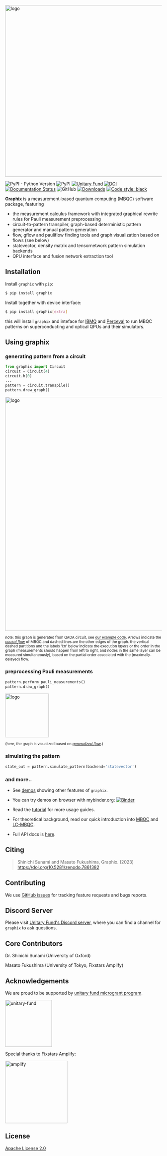 <img src="https://github.com/TeamGraphix/graphix/raw/master/docs/logo/black_with_name.png" alt="logo" width="550">

![PyPI - Python Version](https://img.shields.io/pypi/pyversions/graphix)
![PyPI](https://img.shields.io/pypi/v/graphix)
[![Unitary Fund](https://img.shields.io/badge/Supported%20By-UNITARY%20FUND-brightgreen.svg)](https://unitary.fund/)
[![DOI](https://zenodo.org/badge/573466585.svg)](https://zenodo.org/badge/latestdoi/573466585)
[![Documentation Status](https://readthedocs.org/projects/graphix/badge/?version=latest)](https://graphix.readthedocs.io/en/latest/?badge=latest)
![GitHub](https://img.shields.io/github/license/TeamGraphix/graphix)
[![Downloads](https://static.pepy.tech/badge/graphix)](https://pepy.tech/project/graphix)
[![Code style: black](https://img.shields.io/badge/code%20style-black-000000.svg)](https://github.com/psf/black)

**Graphix** is a measurement-based quantum computing (MBQC) software package, featuring
- the measurement calculus framework with integrated graphical rewrite rules for Pauli measurement preprocessing
- circuit-to-pattern transpiler, graph-based deterministic pattern generator and manual pattern generation
- flow, gflow and pauliflow finding tools and graph visualization based on flows (see below)
- statevector, density matrix and tensornetwork pattern simulation backends
- QPU interface and fusion network extraction tool

## Installation
Install `graphix` with `pip`:

```bash
$ pip install graphix
```

Install together with device interface:
```bash
$ pip install graphix[extra]
```
this will install `graphix` and inteface for [IBMQ](https://github.com/TeamGraphix/graphix-ibmq) and [Perceval](https://github.com/TeamGraphix/graphix-perceval) to run MBQC patterns on superconducting and optical QPUs and their simulators.


## Using graphix

### generating pattern from a circuit
```python
from graphix import Circuit
circuit = Circuit(4)
circuit.h(0)
...
pattern = circuit.transpile()
pattern.draw_graph()
```
<img src="https://github.com/TeamGraphix/graphix/assets/33350509/de17c663-f607-44e2-945b-835f4082a940" alt="logo" width="750">

<small>note: this graph is generated from QAOA circuit, see [our example code](examples/qaoa.py). Arrows indicate the [*causal flow*](https://journals.aps.org/pra/abstract/10.1103/PhysRevA.74.052310) of MBQC and dashed lines are the other edges of the graph. the vertical dashed partitions and the labels 'l:n' below indicate the execution *layers* or the order in the graph (measurements should happen from left to right, and nodes in the same layer can be measured simultaneously), based on the partial order associated with the (maximally-delayed) flow. </small>

### preprocessing Pauli measurements
```python
pattern.perform_pauli_measurements()
pattern.draw_graph()
```
<img src="https://github.com/TeamGraphix/graphix/assets/33350509/3c30a4c9-f912-4a36-925f-2ff446a07c68" alt="logo" width="140">

<small>(here, the graph is visualized based on [*generalized flow*](https://iopscience.iop.org/article/10.1088/1367-2630/9/8/250).)</small>

### simulating the pattern
```python
state_out = pattern.simulate_pattern(backend='statevector')
```

### and more.. 
- See [demos](https://graphix.readthedocs.io/en/latest/gallery/index.html) showing other features of `graphix`.
- You can try demos on browser with mybinder.org: [![Binder](https://mybinder.org/badge_logo.svg)](https://mybinder.org/v2/gh/TeamGraphix/graphix-examples/HEAD)

- Read the [tutorial](https://graphix.readthedocs.io/en/latest/tutorial.html) for more usage guides.

- For theoretical background, read our quick introduction into [MBQC](https://graphix.readthedocs.io/en/latest/intro.html) and [LC-MBQC](https://graphix.readthedocs.io/en/latest/lc-mbqc.html).

- Full API docs is [here](https://graphix.readthedocs.io/en/latest/references.html).

## Citing

> Shinichi Sunami and Masato Fukushima, Graphix. (2023) https://doi.org/10.5281/zenodo.7861382
<!-- 
Update on the [arXiv paper](https://arxiv.org/pdf/2212.11975.pdf): [^1]

[^1]: Following the release of this arXiv preprint, we were made aware of [Backens et al.](https://quantum-journal.org/papers/q-2021-03-25-421/) and related work, where graph-theoretic simplification (Pauli measurement elimination) of patterns were shown.
Many thanks for letting us know about this work - at the time of the writing we were not aware of these important relevant works but will certainly properly mention in the new version; we are working on significant restructuring and rewriting of the paper and hope to update the paper soon. -->

## Contributing

We use [GitHub issues](https://github.com/TeamGraphix/graphix/issues) for tracking feature requests and bugs reports. 

## Discord Server

Please visit [Unitary Fund's Discord server](https://discord.com/servers/unitary-fund-764231928676089909), where you can find a channel for `graphix` to ask questions.

## Core Contributors

Dr. Shinichi Sunami (University of Oxford)

Masato Fukushima (University of Tokyo, Fixstars Amplify)

## Acknowledgements

We are proud to be supported by [unitary fund microgrant program](https://unitary.fund/grants.html). 

<p><a href="https://unitary.fund/grants.html">
<img src="https://user-images.githubusercontent.com/33350509/233384863-654485cf-b7d0-449e-8868-265c6fea2ced.png" alt="unitary-fund" width="150"/>
</a></p>

Special thanks to Fixstars Amplify:

<p><a href="https://amplify.fixstars.com/en/">
<img src="https://github.com/TeamGraphix/graphix/raw/master/docs/imgs/fam_logo.png" alt="amplify" width="200"/>
</a></p>


## License

[Apache License 2.0](LICENSE)
